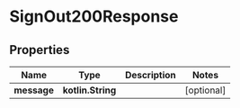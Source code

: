 
# SignOut200Response

## Properties
| Name | Type | Description | Notes |
| ------------ | ------------- | ------------- | ------------- |
| **message** | **kotlin.String** |  |  [optional] |



